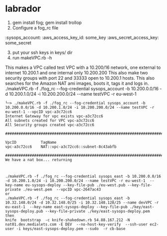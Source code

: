labrador
========

1) gem install fog; gem install trollop
2) Configure a fog_rc file

:sysops_account:
  :aws_access_key_id: some_key
  :aws_secret_access_key: some_secret

3) put your ssh keys in keys/ dir
4) run makeVPC.rb -h

This makes a VPC called test VPC with a 10.200/16 network, one external to internet 10.200.1 and one internal only 10.200.200
This also make two security groups with port 22 and 33333 open to 10.200.1 hosts.
This also searches for the Amazon NAT ami images, boots it, tags it and logs in.
./makeVPC.rb -f ./fog_rc --fog-credential sysops_account -b 10.200.0.0/16 -d 10.200.1.0/24 -i 10.200.200.0/24 --name testVPC -r eu-west-1

```
└─> ./makeVPC.rb -f ./fog_rc --fog-credential sysops_account -b 10.200.0.0/16 -d 10.200.1.0/24 -i 10.200.200.0/24 --name testVPC -r eu-west-1 --vpcID vpc-a3c72cc6
Internet Gateway for vpc exists vpc-a3c72cc6
All subnets created for VPC vpc-a3c72cc6
All Security groups created vpc-a3c72cc6

###################################################################################

VpcID           TagName
vpc-a3c72cc6    NAT::vpc-a3c72cc6::subnet-8c43abfb

###################################################################################
We have a nat box... returning
```
#
# 
#
```
./makeVPC.rb -f ./fog_rc --fog-credential sysops_east -b 10.200.0.0/16 -d 10.200.1.0/24 -i 10.200.200.0/24 --name testVPC -r eu-west-1  --key-name eu-sysops-deploy --key-file-pub ./eu-west.pub --key-file-private ./eu-west.pem  --vpcID vpc-2647ac43 
or
./makeVPC.rb -f ./fog_rc --fog-credential sysops_east -b 10.32.148.0/24 -d 10.32.148.0/25 -i 10.32.148.128/25 --name devVPC -r eu-east-1  --key-name east-sysops-deploy --key-file-pub ./key/east-sysops-deploy.pub --key-file-private ./key/east-sysops-deploy.pem  
then
knife  bootstrap  -c knife-shakedown.rb 54.88.167.212 -N nat01.dev.medialets.com -E DEV  --no-host-key-verify  --ssh-user ec2-user -i keys/east-sysops-deploy.pem --sudo  -r cb-base
```

